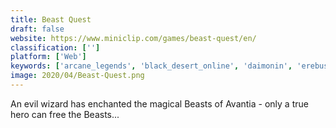 ```yaml
---
title: Beast Quest
draft: false 
website: https://www.miniclip.com/games/beast-quest/en/
classification: ['']
platform: ['Web']
keywords: ['arcane_legends', 'black_desert_online', 'daimonin', 'erebus', 'eternal_lands', 'flyff', 'grim_dawn', 'guild_wars', 'guild_wars_2', 'mabinogi', 'planeshift', 'soulcraft', 'taichi_panda', 'world_of_warcraft', 'xenonauts', 'zandronum']
image: 2020/04/Beast-Quest.png
---
```

An evil wizard has enchanted the magical Beasts of Avantia - only a true hero can free the Beasts...